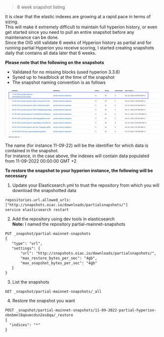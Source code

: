 > 6 week snapshot listing <br>

It is clear that the elastic indexes are growing at a rapid pace in terms of sizing. <br>
This will make it extremely difficult to maintain full hyperion history, or even get started since you need to pull an entire snapshot before any maintenance can be done. <br>
Since the OIG still validate 6 weeks of Hyperion history as partial and for running partial Hyperion you receive scoring, I started creating snapshots daily that contains all data later that 6 weeks. <br>

**Please note that the following on the snapshots**

- Validated for no missing blocks (used hyperion 3.3.6) <br>
- Syned up to headblock at the time of the snapshot <br>
- The snapshot naming convention is as follows <br>

<img src="/assets/snapshot-name.png"/> <br>

The name (for instance 11-09-22) will be the identifier for which data is contained in the snapshot. <br>
For instance, in the case above, the indexes will contain data populated from 11-09-2022 00:00:00 GMT +2

**To restore the snapshot to your hyperion instance, the following will be necessary**

1. Update your Elasticsearch.yml to trust the repository from which you will download the snapshotted data

```
repositories.url.allowed_urls: ["http://snapshots.oiac.io/downloads/partialsnapshots/"]
service elasticsearch restart
```

2. Add the repository using dev tools in elasticsearch <br>
**Note:** I named the repository partial-mainnet-snapshots

```
PUT _snapshot/partial-mainnet-snapshots
{
   "type": "url",
   "settings": {
       "url": "http://snapshots.oiac.io/downloads/partialsnapshots/",
       "max_restore_bytes_per_sec": "4gb",
       "max_snapshot_bytes_per_sec": "4gb" 
   }
}
```

3. List the snapshots

```
GET _snapshot/partial-mainnet-snapshots/_all
```

4. Restore the snapshot you want

```
POST _snapshot/partial-mainnet-snapshots/11-09-2022-partial-hyperion-nbnbmnl8qeumcdsn2es8qa/_restore
{
  "indices": "*"
}
```

